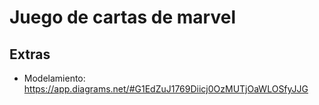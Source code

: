 # Juego de cartas de marvel

## Extras

- Modelamiento: https://app.diagrams.net/#G1EdZuJ1769Diicj0OzMUTjOaWLOSfyJJG
